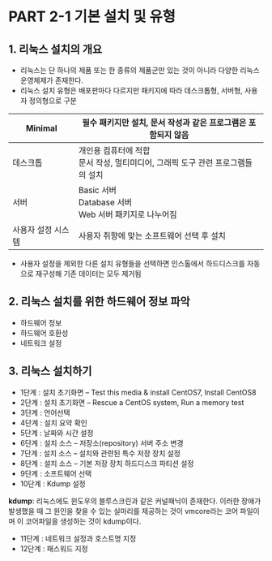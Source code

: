 # PART 2-1 기본 설치 및 유형

## 1. 리눅스 설치의 개요

- 리눅스는 단 하나의 제품 또는 한 종류의 제품군만 있는 것이 아니라 다양한 리눅스 운영체제가 존재한다.
- 리눅스 설치 유형은 배포판마다 다르지만 패키지에 따라 데스크톱형, 서버형, 사용자 정의형으로 구분

| Minimal            | 필수 패키지만 설치, 문서 작성과 같은 프로그램은 포함되지 않음 |
| ------------------ | ------------------------------------------------------------ |
| 데스크톱           | 개인용 컴퓨터에 적합<br />문서 작성, 멀티미디어, 그래픽 도구 관련 프로그램들의 설치 |
| 서버               | Basic 서버<br />Database 서버<br />Web 서버 패키지로 나누어짐 |
| 사용자 설정 시스템 | 사용자 취향에 맞는 소프트웨어 선택 후 설치                   |

- 사용자 설정을 제외한 다른 설치 유형들을 선택하면 인스톨에서 하드디스크를 자동으로 재구성해 기존 데이터는 모두 제거됨

## 2. 리눅스 설치를 위한 하드웨어 정보 파악

- 하드웨어 정보
- 하드웨어 호환성
- 네트워크 설정

## 3. 리눅스 설치하기

- 1단계 : 설치 초기화면 – Test this media & install CentOS7, Install CentOS8 
- 2단계 : 설치 초기화면 – Rescue a CentOS system, Run a memory test 
- 3단계 : 언어선택 
- 4단계 : 설치 요약 확인 
- 5단계 : 날짜와 시간 설정 
- 6단계 : 설치 소스 – 저장소(repository) 서버 주소 변경
- 7단계 : 설치 소스 – 설치와 관련된 특수 저장 장치 설정 
- 8단계 : 설치 소스 – 기본 저장 장치 하드디스크 파티션 설정 
- 9단계 : 소프트웨어 선택 
- 10단계 : Kdump 설정

**kdump**: 리눅스에도 윈도우의 블루스크린과 같은 커널패닉이 존재한다. 이러한 장애가 발생했을 때 그 원인을 찾을 수 있는 실마리를 제공하는 것이 vmcore라는 코어 파일이며 이 코어파일을 생성하는 것이 kdump이다.

- 11단계 : 네트워크 설정과 호스트명 지정 
- 12단계 : 패스워드 지정
